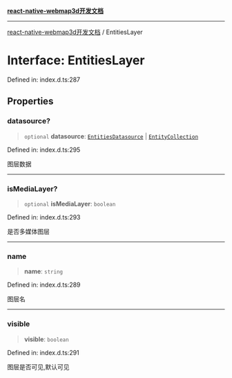 [**react-native-webmap3d开发文档**](../README.md)

***

[react-native-webmap3d开发文档](../globals.md) / EntitiesLayer

# Interface: EntitiesLayer

Defined in: index.d.ts:287

## Properties

### datasource?

> `optional` **datasource**: [`EntitiesDatasource`](EntitiesDatasource.md) \| [`EntityCollection`](EntityCollection.md)

Defined in: index.d.ts:295

图层数据

***

### isMediaLayer?

> `optional` **isMediaLayer**: `boolean`

Defined in: index.d.ts:293

是否多媒体图层

***

### name

> **name**: `string`

Defined in: index.d.ts:289

图层名

***

### visible

> **visible**: `boolean`

Defined in: index.d.ts:291

图层是否可见,默认可见
